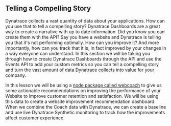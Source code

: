 ## Telling a Compelling Story 

Dynatrace collects a vast quantity of data about your applications. How can you use that to tell a compelling story?
Dynatrace Dashboards are a great way to create a narrative with up to date information. Did you know you can create them with the API?
Say you have a website and Dynatrace is telling you that it's not performing optimally. How can you improve it? And more importantly, how can
you track that it is, in fact improved by your changes in a way everyone can understand. In this section we will be taking you through how to create Dynatrace Dashboards through the API and use the Events API to add your custom metrics so you can tell a compelling story and turn the vast amount of data Dynatrace collects into value for your company.

In this lesson we will be using a <a href="https://www.sitespeed.io/documentation/coach/" target="_blank">node package called webcoach</a>  to give us some actionable recommendations on improving the performance of your Website to improve customer retention and satisfaction. We will be using this data to create a website improvement recommendation dashboard. When we combine the Coach data with Dynatrace, we can create a baseline and use live Dynatrace Synthetic monitoring to track how the improvements affect customer experience. 
